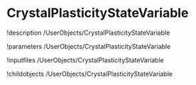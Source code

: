 <!-- MOOSE Documentation Stub: Remove this when content is added. -->

# CrystalPlasticityStateVariable
!description /UserObjects/CrystalPlasticityStateVariable

!parameters /UserObjects/CrystalPlasticityStateVariable

!inputfiles /UserObjects/CrystalPlasticityStateVariable

!childobjects /UserObjects/CrystalPlasticityStateVariable
